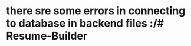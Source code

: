 # there sre some errors in connecting to database in backend files :/#   R e s u m e - B u i l d e r  
 